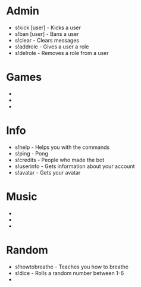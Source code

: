 # Admin
- s!kick [user] <reason> - Kicks a user
- s!ban [user] <reason> - Bans a user
- s!clear <amount> - Clears messages
- s!addrole <user> <role> - Gives a user a role
- s!delrole <user> <role> - Removes a role from a user

# Games
-
-
-

# Info
- s!help - Helps you with the commands
- s!ping - Pong
- s!credits - People who made the bot
- s!userinfo - Gets information about your account
- s!avatar - Gets your avatar

# Music
-
-
-

# Random
- s!howtobreathe - Teaches you how to breathe
- s!dice - Rolls a random number between 1-6
-
